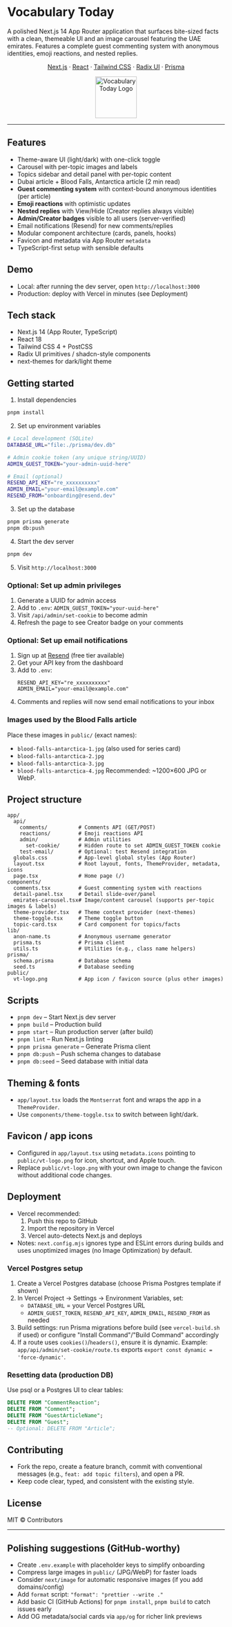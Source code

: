 # Vocabulary Today

A polished Next.js 14 App Router application that surfaces bite-sized facts with a clean, themeable UI and an image carousel featuring the UAE emirates. Features a complete guest commenting system with anonymous identities, emoji reactions, and nested replies.

<p align="center">
  <a href="https://nextjs.org">Next.js</a> ·
  <a href="https://react.dev/">React</a> ·
  <a href="https://tailwindcss.com/">Tailwind CSS</a> ·
  <a href="https://www.radix-ui.com/">Radix UI</a> ·
  <a href="https://prisma.io">Prisma</a>
</p>

<p align="center">
  <img src="public/vt-logo.png" alt="Vocabulary Today Logo" width="96" />
</p>

---

## Features
- Theme-aware UI (light/dark) with one-click toggle
- Carousel with per-topic images and labels
- Topics sidebar and detail panel with per-topic content
- Dubai article + Blood Falls, Antarctica article (2 min read)
- **Guest commenting system** with context-bound anonymous identities (per article)
- **Emoji reactions** with optimistic updates
- **Nested replies** with View/Hide (Creator replies always visible)
- **Admin/Creator badges** visible to all users (server-verified)
- Email notifications (Resend) for new comments/replies
- Modular component architecture (cards, panels, hooks)
- Favicon and metadata via App Router `metadata`
- TypeScript-first setup with sensible defaults

## Demo
- Local: after running the dev server, open `http://localhost:3000`
- Production: deploy with Vercel in minutes (see Deployment)

## Tech stack
- Next.js 14 (App Router, TypeScript)
- React 18
- Tailwind CSS 4 + PostCSS
- Radix UI primitives / shadcn-style components
- next-themes for dark/light theme

## Getting started
1. Install dependencies
```bash
pnpm install
```
2. Set up environment variables
```bash
# Local development (SQLite)
DATABASE_URL="file:./prisma/dev.db"

# Admin cookie token (any unique string/UUID)
ADMIN_GUEST_TOKEN="your-admin-uuid-here"

# Email (optional)
RESEND_API_KEY="re_xxxxxxxxxx"
ADMIN_EMAIL="your-email@example.com"
RESEND_FROM="onboarding@resend.dev"
```
3. Set up the database
```bash
pnpm prisma generate
pnpm db:push
```
4. Start the dev server
```bash
pnpm dev
```
5. Visit `http://localhost:3000`

### Optional: Set up admin privileges
1. Generate a UUID for admin access
2. Add to `.env`: `ADMIN_GUEST_TOKEN="your-uuid-here"`
3. Visit `/api/admin/set-cookie` to become admin
4. Refresh the page to see Creator badge on your comments

### Optional: Set up email notifications
1. Sign up at [Resend](https://resend.com) (free tier available)
2. Get your API key from the dashboard
3. Add to `.env`:
   ```
   RESEND_API_KEY="re_xxxxxxxxxx"
   ADMIN_EMAIL="your-email@example.com"
   ```
4. Comments and replies will now send email notifications to your inbox

### Images used by the Blood Falls article
Place these images in `public/` (exact names):
- `blood-falls-antarctica-1.jpg` (also used for series card)
- `blood-falls-antarctica-2.jpg`
- `blood-falls-antarctica-3.jpg`
- `blood-falls-antarctica-4.jpg`
Recommended: ~1200×600 JPG or WebP.

## Project structure
```text
app/
  api/
    comments/          # Comments API (GET/POST)
    reactions/         # Emoji reactions API
    admin/             # Admin utilities
      set-cookie/      # Hidden route to set ADMIN_GUEST_TOKEN cookie
    test-email/        # Optional: test Resend integration
  globals.css          # App-level global styles (App Router)
  layout.tsx           # Root layout, fonts, ThemeProvider, metadata, icons
  page.tsx             # Home page (/)
components/
  comments.tsx         # Guest commenting system with reactions
  detail-panel.tsx     # Detail slide-over/panel
  emirates-carousel.tsx# Image/content carousel (supports per-topic images & labels)
  theme-provider.tsx   # Theme context provider (next-themes)
  theme-toggle.tsx     # Theme toggle button
  topic-card.tsx       # Card component for topics/facts
lib/
  anon-name.ts         # Anonymous username generator
  prisma.ts            # Prisma client
  utils.ts             # Utilities (e.g., class name helpers)
prisma/
  schema.prisma        # Database schema
  seed.ts              # Database seeding
public/
  vt-logo.png          # App icon / favicon source (plus other images)
```

## Scripts
- `pnpm dev` – Start Next.js dev server
- `pnpm build` – Production build
- `pnpm start` – Run production server (after build)
- `pnpm lint` – Run Next.js linting
- `pnpm prisma generate` – Generate Prisma client
- `pnpm db:push` – Push schema changes to database
- `pnpm db:seed` – Seed database with initial data

## Theming & fonts
- `app/layout.tsx` loads the `Montserrat` font and wraps the app in a `ThemeProvider`.
- Use `components/theme-toggle.tsx` to switch between light/dark.

## Favicon / app icons
- Configured in `app/layout.tsx` using `metadata.icons` pointing to `public/vt-logo.png` for icon, shortcut, and Apple touch.
- Replace `public/vt-logo.png` with your own image to change the favicon without additional code changes.

## Deployment
- Vercel recommended:
  1. Push this repo to GitHub
  2. Import the repository in Vercel
  3. Vercel auto-detects Next.js and deploys
- Notes: `next.config.mjs` ignores type and ESLint errors during builds and uses unoptimized images (no Image Optimization) by default.

### Vercel Postgres setup
1. Create a Vercel Postgres database (choose Prisma Postgres template if shown)
2. In Vercel Project → Settings → Environment Variables, set:
   - `DATABASE_URL` = your Vercel Postgres URL
   - `ADMIN_GUEST_TOKEN`, `RESEND_API_KEY`, `ADMIN_EMAIL`, `RESEND_FROM` as needed
3. Build settings: run Prisma migrations before build (see `vercel-build.sh` if used) or configure "Install Command"/"Build Command" accordingly
4. If a route uses `cookies()`/`headers()`, ensure it is dynamic. Example: `app/api/admin/set-cookie/route.ts` exports `export const dynamic = 'force-dynamic'`.

### Resetting data (production DB)
Use psql or a Postgres UI to clear tables:
```sql
DELETE FROM "CommentReaction";
DELETE FROM "Comment";
DELETE FROM "GuestArticleName";
DELETE FROM "Guest";
-- Optional: DELETE FROM "Article";
```

## Contributing
- Fork the repo, create a feature branch, commit with conventional messages (e.g., `feat: add topic filters`), and open a PR.
- Keep code clear, typed, and consistent with the existing style.

## License
MIT © Contributors

---

## Polishing suggestions (GitHub-worthy)
- Create `.env.example` with placeholder keys to simplify onboarding
- Compress large images in `public/` (JPG/WebP) for faster loads
- Consider `next/image` for automatic responsive images (if you add domains/config)
- Add `format` script: `"format": "prettier --write ."`
- Add basic CI (GitHub Actions) for `pnpm install`, `pnpm build` to catch issues early
- Add OG metadata/social cards via `app/og` for richer link previews
